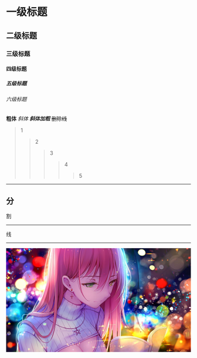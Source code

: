 # 一级标题
## 二级标题
### 三级标题
#### 四级标题
##### 五级标题
###### 六级标题

**粗体**
*斜体*
***斜体加粗***
~~删除线~~

>1
>>2
>>>3
>>>>4
>>>>>5

---
分
----
割
***
线
****

![图片](beauty.jpg)
